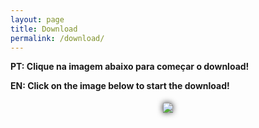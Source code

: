 ```yaml
---
layout: page
title: Download
permalink: /download/
---
```


<!-- Set custom CSS style-->
<style>
    img#shadow {
        filter: drop-shadow(0px 0px 5px #222); 
        margin: 5px 5px 5px 5px;
    }

    div#center {
        text-align: center;
    }
</style>

**PT: Clique na imagem abaixo para começar o download!**

**EN: Click on the image below to start the download!**

<!-- Download link image -->
<div id = "center" >
    <!-- Insert download link here!.. -->
    <a href="https://github.com/ednaldogame/game/releases/download/0.1.2/Ednaldov012.zip"> <img id="shadow" src="../images/download.png"> </a>
</div>